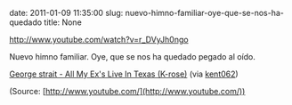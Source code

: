 date: 2011-01-09 11:35:00
slug: nuevo-himno-familiar-oye-que-se-nos-ha-quedado
title: None

http://www.youtube.com/watch?v=r_DVyJh0ngo

Nuevo himno familiar. Oye, que se nos ha quedado pegado al oído.

[George strait - All My Ex's Live In Texas (K-rose)](http://www.youtube.com/watch?v=r_DVyJh0ngo) (via [kent062](http://youtube.com/user/kent062))

(Source: [http://www.youtube.com/](http://www.youtube.com/))

